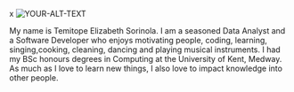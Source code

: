 
x<picture>
 <source media="(prefers-color-scheme: dark)" srcset="YOUR-DARKMODE-IMAGE">
 <source media="(prefers-color-scheme: light)" srcset="YOUR-LIGHTMODE-IMAGE">
 <img alt="YOUR-ALT-TEXT" src="![7862BC85-9D8D-4444-8839-9131D7A69C3E_1_201_a](https://github.com/temliz/temliz/assets/123493735/bf8b931a-f9df-4aeb-85a6-006e4f99449e)
">
</picture>


My name is Temitope Elizabeth Sorinola.
I am a seasoned Data Analyst and a Software Developer who enjoys motivating people, coding, learning, singing,cooking, cleaning, dancing
and playing musical instruments. I had my BSc honours degrees in Computing at the University of Kent, Medway. As much as I love to learn new things, I also love to impact knowledge into other people. 

<!--
**temliz/temliz** is a ✨ _special_ ✨ repository because its `README.md` (this file) appears on your GitHub profile.
My name is Temitope Elizabeth Sorinola.
I am a seasoned Data Analyst and a Software Developer who enjoys motivating people, learning , singing,cooking, cleaning, dancing
and playin musical instruments. I had my BSc honours degrees in Computing at the University of Kent, Medway. As much as I love to learn new things, I also love to impact knoledge into other people.


-->
